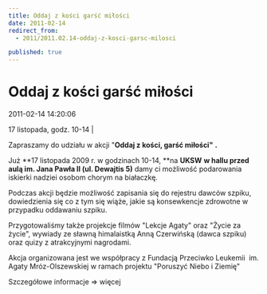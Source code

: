 ```yaml
---
title: Oddaj z kości garść miłości
date: 2011-02-14
redirect_from: 
  - 2011/2011.02.14-oddaj-z-kosci-garsc-milosci

published: true
---
```




# Oddaj z kości garść miłości

<time>2011-02-14 14:20:06</time>

17 listopada, godz. 10-14 | 

Zapraszamy do udziału w akcji&nbsp;"**Oddaj z kości, garść miłości"**&nbsp;**.**&nbsp;


Już **17 listopada 2009 r. w godzinach 10-14, **na **UKSW**&nbsp;**w hallu przed aulą im. Jana Pawła II (ul. Dewajtis 5)** damy ci możliwość podarowania iskierki nadziei osobom chorym na białaczkę.


Podczas akcji będzie możliwość zapisania się do rejestru dawców szpiku, dowiedzienia się co z tym się wiąże, jakie są konsewkencje zdrowotne w przypadku oddawaniu szpiku.


Przygotowaliśmy także projekcje filmów "Lekcje Agaty" oraz "Życie za życie", wywiady ze sławną himalaistką Anną Czerwińską (dawca szpiku) oraz quizy z atrakcyjnymi nagrodami.


Akcja organizowana jest we współpracy z Fundacją Przeciwko Leukemii&nbsp; im. Agaty Mróz-Olszewskiej w ramach projektu "Poruszyć Niebo i Ziemię"&nbsp;


Szczegółowe informacje =&gt; więcej


<!--CONTENT FROM OLD SERVER (jos before 2013): 
Akcja mająca na celu **rejestrację osób do banku dawców szpiku kostnego**. Zainaugurowana w marcu 2009 roku na Uniwersytecie Warszawskim pod nazwą "Studencie, podziel się szpikiem". Pierwsze "Oddaj z kości garść miłości" zorganizowało w listopadzie tego samego roku koło terenowe na UKSW. Do banku zapisały się wtedy 204 osoby, a patronat nad akcją objęły m.in. "Rzeczpospolita" i Media Markt. Współorganizujemy ją z Fundacją Przeciwko Leukemii. W kolejnych odsłonach do akcji włączyło się także koło na SGGW i członkowie Soli Deo z innych uczelni. Trzecia edycja akcji odbyła się 17 grudnia 2010 roku.



 



Rejestracji do banku dawców szpiku towarzyszą spotkania z dawcami i biorcami, projekcje filmów, wywiady ze znanymi osobami, które są już w rejestrze (m.in. himalaistką Anną Czerwińską i aktorką Joanną Jabłczyńską). Dla zapisujących się do banku czekają konkursy z nagrodami.

-->

<!--{{json:{"created_date":"2011-02-14 14:20:06","publish_down":"0000-00-00 00:00:00","id":"94"}}}-->